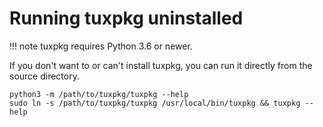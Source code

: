 
# Running tuxpkg uninstalled


!!! note
    tuxpkg requires Python 3.6 or newer.

If you don't want to or can't install tuxpkg, you can run it directly from the
source directory. 

```shell
python3 -m /path/to/tuxpkg/tuxpkg --help
sudo ln -s /path/to/tuxpkg/tuxpkg /usr/local/bin/tuxpkg && tuxpkg --help
```
